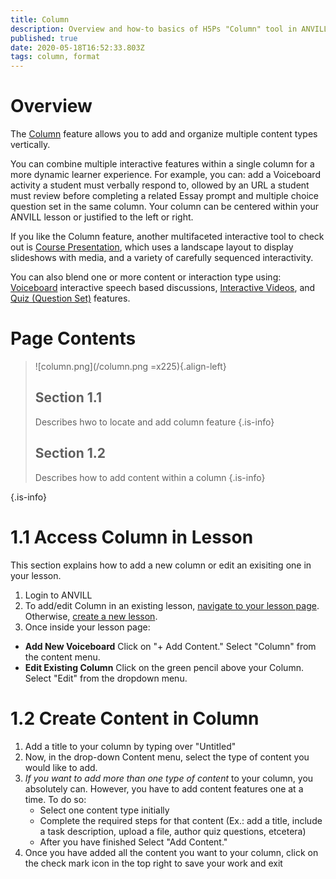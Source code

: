 ```yaml
---
title: Column
description: Overview and how-to basics of H5Ps "Column" tool in ANVILL
published: true
date: 2020-05-18T16:52:33.803Z
tags: column, format
---
```


# Overview 
The [Column](https://h5p.org/column) feature allows you to add and organize multiple content types vertically. 

You can combine multiple interactive features within a single column for a more dynamic learner experience. For example, you can: add a Voiceboard activity a student must verbally respond to, ollowed by an URL a student must review before completing a related Essay prompt and multiple choice question set in the same column. Your column can be centered within your ANVILL lesson or justified to the left or right. 

If you like the Column feature, another multifaceted interactive tool to check out is [Course Presentation](https://anvill-help.uoregon.edu/e/en/audiofiles), which  uses a landscape layout to display slideshows with media, and a variety of carefully sequenced interactivity. 

You can also blend one or more content or interaction type using: [Voiceboard](https://anvill-help.uoregon.edu/e/en/voiceboard) interactive speech based discussions, [Interactive Videos](https://anvill-help.uoregon.edu/e/en/interactivevideo),  and [Quiz (Question Set)](https://anvill-help.uoregon.edu/e/en/quiz) features.
# Page Contents
> ![column.png](/column.png =x225){.align-left}
> 	
>
> **Section 1.1**
> ---
>  	Describes hwo to locate and add column feature 
> {.is-info}
> 
>  
> **Section 1.2**
> ---
>  	Describes how to add content within a column 
> {.is-info}
> 
{.is-info}
# 1.1 Access Column in Lesson
This section explains how to add a new column or edit an exisiting one in your lesson.   
1. Login to ANVILL
1.  To add/edit Column in an existing lesson, [navigate to your lesson page](https://anvill-help.uoregon.edu/e/en/lesson). Otherwise, [create a new lesson](https://anvill-help.uoregon.edu/e/en/lesson). 
1. Once inside your lesson page:
- **Add New Voiceboard**
   Click on "+ Add Content." 
Select "Column" from the content menu.
- **Edit Existing Column**
Click on the green pencil above your Column.
Select "Edit" from the dropdown menu.
# 1.2 Create Content in Column
1. Add a title to your column by typing over "Untitled"
1. Now, in the drop-down Content menu, select the type of content you would like to add. 
1. *If you want to add more than one type of content* to your column, you absolutely can. However, you have to add content features one at a time. To do so:
	- Select one content type initially 
 	- Complete the required steps for that content 
(Ex.: add a title, include a task description, upload a file, author quiz questions, etcetera)
 	 - After you have finished Select "Add Content."
1. Once you have added all the content you want to your column, click on the check mark icon in the top right to save your work and exit